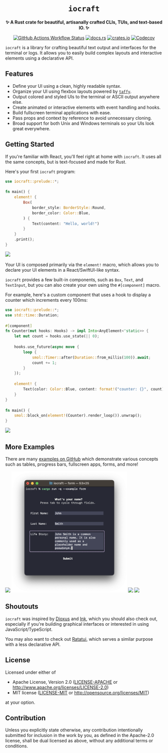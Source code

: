 <div align="center">
  <h1><code>iocraft</code></h1>

  <p>
    <strong>✨ A Rust crate for beautiful, artisanally crafted CLIs, TUIs, and text-based IO. ✨</strong>
  </p>

  <p>
    <a href="https://github.com/ccbrown/iocraft/actions"><img src="https://img.shields.io/github/actions/workflow/status/ccbrown/iocraft/commit.yaml" alt="GitHub Actions Workflow Status" /></a>
    <a href="https://docs.rs/iocraft/"><img src="https://img.shields.io/docsrs/iocraft" alt="docs.rs" /></a>
    <a href="https://crates.io/crates/iocraft"><img src="https://img.shields.io/crates/v/iocraft" alt="crates.io" /></a>
    <a href="https://app.codecov.io/github/ccbrown/iocraft"><img src="https://img.shields.io/codecov/c/github/ccbrown/iocraft" alt="Codecov" /></a>
  </p>
</div>

`iocraft` is a library for crafting beautiful text output and interfaces for the terminal or
logs. It allows you to easily build complex layouts and interactive elements using a
declarative API.

## Features

- Define your UI using a clean, highly readable syntax.
- Organize your UI using flexbox layouts powered by [`taffy`](https://docs.rs/taffy/).
- Output colored and styled UIs to the terminal or ASCII output anywhere else.
- Create animated or interactive elements with event handling and hooks.
- Build fullscreen terminal applications with ease.
- Pass props and context by reference to avoid unnecessary cloning.
- Broad support for both Unix and Windows terminals so your UIs look great everywhere.

## Getting Started

If you're familiar with React, you'll feel right at home with `iocraft`. It uses all the same
concepts, but is text-focused and made for Rust.

Here's your first `iocraft` program:

```rust
use iocraft::prelude::*;

fn main() {
    element! {
        Box(
            border_style: BorderStyle::Round,
            border_color: Color::Blue,
        ) {
            Text(content: "Hello, world!")
        }
    }
    .print();
}
```

<img src="https://raw.githubusercontent.com/ccbrown/iocraft/refs/heads/main/examples/images/hello-world.png" height=237 />

Your UI is composed primarily via the `element!` macro, which allows you to
declare your UI elements in a React/SwiftUI-like syntax.

`iocraft` provides a few built-in components, such as `Box`, `Text`, and
`TextInput`, but you can also create your own using the `#[component]` macro.

For example, here's a custom component that uses a hook to display a counter
which increments every 100ms:

```rust
use iocraft::prelude::*;
use std::time::Duration;

#[component]
fn Counter(mut hooks: Hooks) -> impl Into<AnyElement<'static>> {
    let mut count = hooks.use_state(|| 0);

    hooks.use_future(async move {
        loop {
            smol::Timer::after(Duration::from_millis(100)).await;
            count += 1;
        }
    });

    element! {
        Text(color: Color::Blue, content: format!("counter: {}", count))
    }
}

fn main() {
    smol::block_on(element!(Counter).render_loop()).unwrap();
}
```

<img src="https://raw.githubusercontent.com/ccbrown/iocraft/refs/heads/main/examples/images/counter.svg" />

## More Examples

There are many [examples on GitHub](https://github.com/ccbrown/iocraft/tree/main/examples) which
demonstrate various concepts such as tables, progress bars, fullscreen apps,
forms, and more!

<img src="https://raw.githubusercontent.com/ccbrown/iocraft/refs/heads/main/examples/images/table.png" height=402 />
<img src="https://raw.githubusercontent.com/ccbrown/iocraft/refs/heads/main/examples/images/form.png" height=387 />
<img src="https://raw.githubusercontent.com/ccbrown/iocraft/refs/heads/main/examples/images/overlap.png" height=450 />
<img src="https://raw.githubusercontent.com/ccbrown/iocraft/refs/heads/main/examples/images/weather-powershell.png" height=350 />

## Shoutouts

`iocraft` was inspired by [Dioxus](https://github.com/DioxusLabs/dioxus) and
[Ink](https://github.com/vadimdemedes/ink), which you should also check out,
especially if you're building graphical interfaces or interested in using
JavaScript/TypeScript.

You may also want to check out [Ratatui](https://github.com/ratatui/ratatui),
which serves a similar purpose with a less declarative API.

## License

Licensed under either of

 * Apache License, Version 2.0
   ([LICENSE-APACHE](LICENSE-APACHE) or http://www.apache.org/licenses/LICENSE-2.0)
 * MIT license
   ([LICENSE-MIT](LICENSE-MIT) or http://opensource.org/licenses/MIT)

at your option.

## Contribution

Unless you explicitly state otherwise, any contribution intentionally submitted
for inclusion in the work by you, as defined in the Apache-2.0 license, shall be
dual licensed as above, without any additional terms or conditions.
